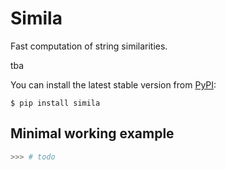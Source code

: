 # Simila

Fast computation of string similarities.

tba

You can install the latest stable version from [PyPI](https://pypi.org/project/simila):

```
$ pip install simila
```


## Minimal working example

```python
>>> # todo
```
